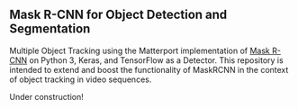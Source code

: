 ## Mask R-CNN for Object Detection and Segmentation

Multiple Object Tracking using the Matterport implementation of [Mask R-CNN](https://arxiv.org/abs/1703.06870) on Python 3, Keras, and TensorFlow as a Detector. This repository is intended to extend and boost the functionality of MaskRCNN in the context of object tracking in video sequences.

Under construction!


